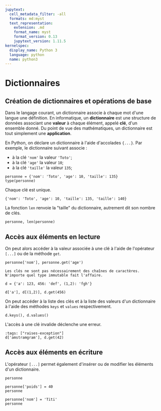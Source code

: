 ```yaml
---
jupytext:
  cell_metadata_filter: -all
  formats: md:myst
  text_representation:
    extension: .md
    format_name: myst
    format_version: 0.13
    jupytext_version: 1.11.5
kernelspec:
  display_name: Python 3
  language: python
  name: python3
---
```


# Dictionnaires

## Création de dictionnaires et opérations de base

Dans le langage courant, un dictionnaire associe à chaque mot d'une langue une définition. En informatique, un **dictionnaire** est une structure de données associant une **valeur** à chaque élément, appelé **clé**, d'un ensemble donné. Du point de vue des mathématiques, un dictionnaire est tout simplement une **application**.

En Python, on déclare un dictionnaire à l'aide d'accolades `{...}`. Par exemple, le dictionnaire suivant associe :

* à la clé `'nom'` la valeur `'Toto'`;
* à la clé `'age'` la valeur `10`;
* à la clé `'taille'` la valeur `135`;

```{code-cell}
personne = {'nom': 'Toto', 'age': 10, 'taille': 135}
type(personne)
```

Chaque clé est unique.

```{code-cell}
{'nom': 'Toto', 'age': 10, 'taille': 135, 'taille': 140}
```

La fonction `len` renvoie la "taille" du dictionnaire, autrement dit son nombre de clés.

```{code-cell}
personne, len(personne)
```

## Accès aux éléments en lecture

On peut alors accéder à la valeur associée à une clé à l'aide de l'opérateur `[...]` ou de la méthode `get`.

```{code-cell}
personne['nom'], personne.get('age')
```

```{note}
Les clés ne sont pas nécessairement des chaînes de caractères. N'importe quel type immutable fait l'affaire.
```

```{code-cell}
d = {'a': 123, 456: 'def', (1,2): 'fgh'}
```

```{code-cell}
d['a'], d[(1,2)], d.get(456)
```

On peut accéder à la liste des clés et à la liste des valeurs d'un dictionnaire à l'aide des méthodes `keys` et `values` respectivement.

```{code-cell}
d.keys(), d.values()
```

L'accès à une clé invalide déclenche une erreur.

```{code-cell}
:tags: ["raises-exception"]
d['amstramgram'], d.get(42)
```

## Accès aux éléments en écriture

L'opérateur `[...]` permet également d'insérer ou de modifier les éléments d'un dictionnaire.

```{code-cell}
personne
```

```{code-cell}
personne['poids'] = 40
personne
```

```{code-cell}
personne['nom'] = 'Titi'
personne
```
